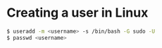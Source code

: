 # Creating a user in Linux

```bash
$ useradd -m <username> -s /bin/bash -G sudo -U
$ passwd <username>
```